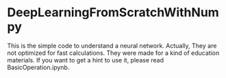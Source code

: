 # DeepLearningFromScratchWithNumpy

This is the simple code to understand a neural network.
Actually, They are not optimized for fast calculations.
They were made for a kind of education materials.
If you want to get a hint to use it, please read BasicOperation.ipynb.

